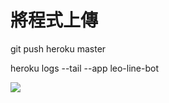 # 將程式上傳
git push heroku master

heroku logs --tail --app leo-line-bot

<img src="http://qr-official.line.me/L/8Vwu3Mo0lE.png">